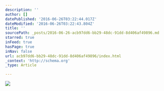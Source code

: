 ```yaml
---
description: ''
author: []
datePublished: '2016-06-26T03:22:44.017Z'
dateModified: '2016-06-26T03:22:43.804Z'
title: ''
sourcePath: _posts/2016-06-26-acb97dd6-bb29-48dc-91dd-8d406af49896.md
starred: true
inFeed: true
hasPage: true
inNav: false
url: acb97dd6-bb29-48dc-91dd-8d406af49896/index.html
_context: 'http://schema.org'
_type: Article

---
```

![](https://the-grid-user-content.s3-us-west-2.amazonaws.com/35cc409a-165b-4aa9-afae-06b8860d25e4.jpg)